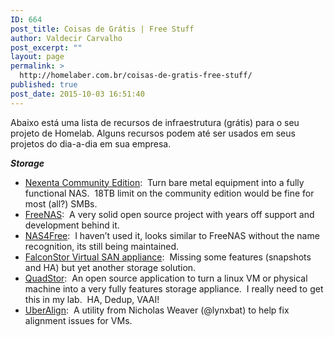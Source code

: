 ```yaml
---
ID: 664
post_title: Coisas de Grátis | Free Stuff
author: Valdecir Carvalho
post_excerpt: ""
layout: page
permalink: >
  http://homelaber.com.br/coisas-de-gratis-free-stuff/
published: true
post_date: 2015-10-03 16:51:40
---
```

Abaixo está uma lista de recursos de infraestrutura (grátis) para o seu projeto de Homelab. Alguns recursos podem até ser usados em seus projetos do dia-a-dia em sua empresa.

<em><strong>Storage</strong></em>
<ul>
	<li><a href="http://www.nexenta.com/corp/downloads/download-community-edition" target="_blank">Nexenta Community Edition</a>:  Turn bare metal equipment into a fully functional NAS.  18TB limit on the community edition would be fine for most (all?) SMBs.</li>
	<li><a href="http://www.freenas.org/" target="_blank">FreeNAS</a>:  A very solid open source project with years off support and development behind it.</li>
	<li><a href="http://www.nas4free.org/key_features.html" target="_blank">NAS4Free</a>:  I haven’t used it, looks similar to FreeNAS without the name recognition, its still being maintained.</li>
	<li><a href="http://www.falconstor.com/download-iscsi-san-for-free" target="_blank">FalconStor Virtual SAN appliance</a>:  Missing some features (snapshots and HA) but yet another storage solution.</li>
	<li><a href="http://www.quadstor.com/" target="_blank">QuadStor</a>:  An open source application to turn a linux VM or physical machine into a very fully features storage appliance.  I really need to get this in my lab.  HA, Dedup, VAAI!</li>
	<li><a href="http://nickapedia.com/2011/11/03/straighten-up-with-a-new-uber-tool-presenting-uberalign/" target="_blank">UberAlign</a>:  A utility from Nicholas Weaver (@lynxbat) to help fix alignment issues for VMs.</li>
</ul>
&nbsp;